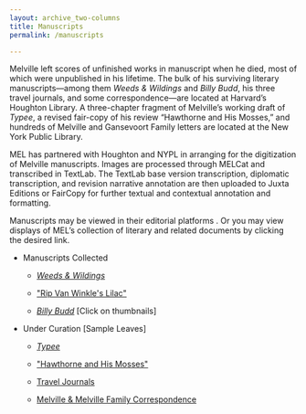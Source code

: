 ```yaml
---
layout: archive_two-columns
title: Manuscripts
permalink: /manuscripts

---
```



Melville left scores of unfinished works in manuscript when he died, most of which were unpublished in his lifetime. The bulk of his surviving literary manuscripts—among them *Weeds & Wildings* and *Billy Budd*, his three travel journals, and some correspondence—are located at Harvard’s Houghton Library. A three-chapter fragment of Melville’s working draft of *Typee*, a revised fair-copy of his review “Hawthorne and His Mosses,” and hundreds of Melville and Gansevoort Family letters are located at the New York Public Library.

MEL has partnered with Houghton and NYPL in arranging for the digitization of Melville manuscripts. Images are processed through MELCat and transcribed in TextLab. The TextLab base version transcription, diplomatic transcription, and revision narrative annotation are then uploaded to Juxta Editions or FairCopy for further textual and contextual annotation and formatting.

Manuscripts may be viewed in their editorial platforms . Or you may view displays of MEL’s collection of literary and related documents by clicking the desired link.


*  Manuscripts Collected

    *  [*Weeds & Wildings*](https://mel.netlify.app/weeds-and-wildings)

    *  ["Rip Van Winkle's Lilac"](https://mel.netlify.app/rip-van-winkle-lilac)

    *  [*Billy Budd*](https://mel.netlify.app/editions/versions-of-billy-budd/chapter-1) \[Click on thumbnails]

*   Under Curation \[Sample Leaves]

    *  [*Typee*](https://iip.textlab.org/?IIIF=mel/typee/Typee-WrapperFrontOuter.jpg/full/full/0/default.jpg)

    *  ["Hawthorne and His Mosses"](https://iip.textlab.org/?IIIF=mel/mosses/001.tiff/full/full/0/default.jpg)

    *  [Travel Journals](https://iip.textlab.org/?IIIF=mel/journals/modbm_ms_am_188_372_0005.tif/full/full/0/default.jpg)

    *  [Melville & Melville Family Correspondence](https://iip.textlab.org/?IIIF=mel/nypl_letters/nypl.digitalcollections.1cf7ea70-a0f6-0133-017c-00505686a51c.008.g.jpg/full/full/0/default.jpg)
